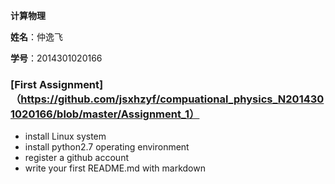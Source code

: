  **计算物理**
 
  **姓名**：仲逸飞
 
  **学号**：2014301020166
  
  ### [First Assignment]（https://github.com/jsxhzyf/compuational_physics_N2014301020166/blob/master/Assignment_1）
  
- install Linux system 
- install python2.7 operating environment
- register a github account 
- write your first README.md with markdown 
